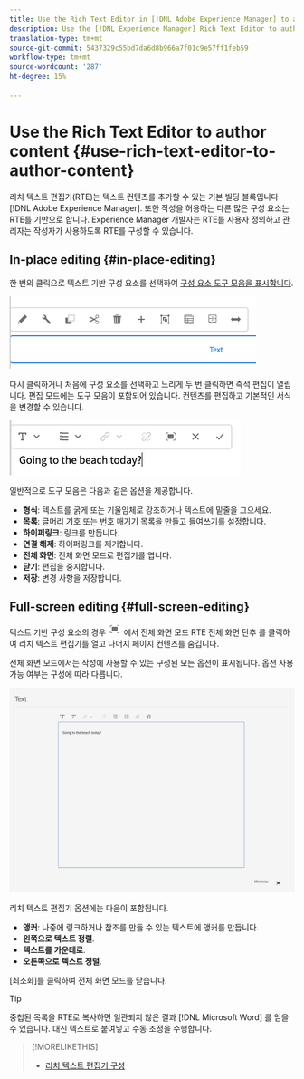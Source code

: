 ```yaml
---
title: Use the Rich Text Editor in [!DNL Adobe Experience Manager] to author content.
description: Use the [!DNL Experience Manager] Rich Text Editor to author content.
translation-type: tm+mt
source-git-commit: 5437329c55bd7da6d8b966a7f01c9e57ff1feb59
workflow-type: tm+mt
source-wordcount: '287'
ht-degree: 15%

---
```



# Use the Rich Text Editor to author content {#use-rich-text-editor-to-author-content}

리치 텍스트 편집기(RTE)는 텍스트 컨텐츠를 추가할 수 있는 기본 빌딩 블록입니다 [!DNL Adobe Experience Manager]. 또한 작성을 허용하는 다른 많은 구성 요소는 RTE를 기반으로 합니다. Experience Manager 개발자는 RTE를 사용자 정의하고 관리자는 작성자가 사용하도록 RTE를 구성할 수 있습니다.

## In-place editing {#in-place-editing}

한 번의 클릭으로 텍스트 기반 구성 요소를 선택하여 [구성 요소 도구 모음을 표시합니다](/help/sites-cloud/authoring/fundamentals/editing-content.md#component-toolbar).

![구성 요소 도구 모음](/help/sites-cloud/authoring/assets/editing-component-toolbar.png)

다시 클릭하거나 처음에 구성 요소를 선택하고 느리게 두 번 클릭하면 즉석 편집이 열립니다. 편집 모드에는 도구 모음이 포함되어 있습니다. 컨텐츠를 편집하고 기본적인 서식을 변경할 수 있습니다.

![RTE를 사용하여 즉석 편집](/help/sites-cloud/authoring/assets/rte-in-place-editing.png)

일반적으로 도구 모음은 다음과 같은 옵션을 제공합니다.

* **형식**: 텍스트를 굵게 또는 기울임체로 강조하거나 텍스트에 밑줄을 그으세요.
* **목록**: 글머리 기호 또는 번호 매기기 목록을 만들고 들여쓰기를 설정합니다.
* **하이퍼링크**: 링크를 만듭니다.
* **연결 해제**: 하이퍼링크를 제거합니다.
* **전체 화면**: 전체 화면 모드로 편집기를 엽니다.
* **닫기**: 편집을 중지합니다.
* **저장**: 변경 사항을 저장합니다.

## Full-screen editing {#full-screen-editing}

텍스트 기반 구성 요소의 경우 ![도구 모음](/help/sites-cloud/authoring/assets/editing-full-screen.png) 에서 전체 화면 모드 RTE 전체 화면 단추 [](/help/sites-cloud/authoring/fundamentals/editing-content.md#component-toolbar) 를 클릭하여 리치 텍스트 편집기를 열고 나머지 페이지 컨텐츠를 숨깁니다.

전체 화면 모드에서는 작성에 사용할 수 있는 구성된 모든 옵션이 표시됩니다. 옵션 사용 가능 여부는 구성에 따라 다릅니다. <!--Full screen mode displays all the configured options that you can use for authoring. The availability of options [depends on the configuration](/help/sites-administering/rich-text-editor.md).-->

![전체 화면 모드의 RTE](/help/sites-cloud/authoring/assets/rte-full-screen.png)

리치 텍스트 편집기 옵션에는 다음이 포함됩니다.

* **앵커**: 나중에 링크하거나 참조를 만들 수 있는 텍스트에 앵커를 만듭니다.
* **왼쪽으로 텍스트 정렬**.
* **텍스트를 가운데로**.
* **오른쪽으로 텍스트 정렬**.

[최소화]를 클릭하여 전체 화면 모드를 닫습니다.

>[!Tip]
>
>중첩된 목록을 RTE로 복사하면 일관되지 않은 결과 [!DNL Microsoft Word] 를 얻을 수 있습니다. 대신 텍스트로 붙여넣고 수동 조정을 수행합니다.

>[!MORELIKETHIS]
>
>* [리치 텍스트 편집기 구성](/help/implementing/developing/extending/rich-text-editor.md)

